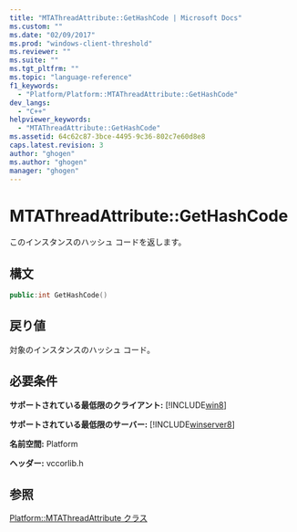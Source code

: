 ```yaml
---
title: "MTAThreadAttribute::GetHashCode | Microsoft Docs"
ms.custom: ""
ms.date: "02/09/2017"
ms.prod: "windows-client-threshold"
ms.reviewer: ""
ms.suite: ""
ms.tgt_pltfrm: ""
ms.topic: "language-reference"
f1_keywords: 
  - "Platform/Platform::MTAThreadAttribute::GetHashCode"
dev_langs: 
  - "C++"
helpviewer_keywords: 
  - "MTAThreadAttribute::GetHashCode"
ms.assetid: 64c62c87-3bce-4495-9c36-802c7e60d8e8
caps.latest.revision: 3
author: "ghogen"
ms.author: "ghogen"
manager: "ghogen"
---
```

# MTAThreadAttribute::GetHashCode
このインスタンスのハッシュ コードを返します。  
  
## 構文  
  
```cpp  
public:int GetHashCode()  
```  
  
## 戻り値  
 対象のインスタンスのハッシュ コード。  
  
## 必要条件  
 **サポートされている最低限のクライアント:** [!INCLUDE[win8](../cppcx/includes/win8-md.md)]  
  
 **サポートされている最低限のサーバー:** [!INCLUDE[winserver8](../cppcx/includes/winserver8-md.md)]  
  
 **名前空間:** Platform  
  
 **ヘッダー:** vccorlib.h  
  
## 参照  
 [Platform::MTAThreadAttribute クラス](../cppcx/platform-mtathreadattribute-class.md)